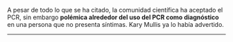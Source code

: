 A pesar de todo lo que se ha citado, la comunidad científica ha aceptado el PCR, sin embargo **polémica alrededor del uso del PCR como diagnóstico** en una persona que no presenta síntimas. Kary Mullis ya lo había advertido. 

----------------------------------------------------------------------